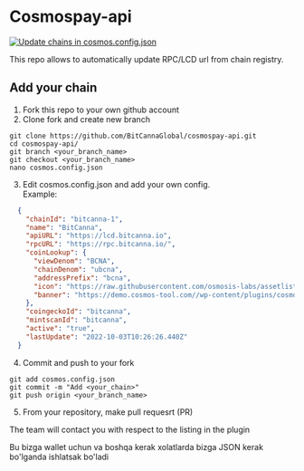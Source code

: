 # Cosmospay-api

[![Update chains in cosmos.config.json](https://github.com/BitCannaGlobal/Cosmos-Pay/actions/workflows/main.yml/badge.svg)](https://github.com/BitCannaGlobal/Cosmos-Pay/actions/workflows/main.yml)

This repo allows to automatically update RPC/LCD url from chain registry.

## Add your chain

1. Fork this repo to your own github account
2. Clone fork and create new branch

```
git clone https://github.com/BitCannaGlobal/cosmospay-api.git
cd cosmospay-api/
git branch <your_branch_name>
git checkout <your_branch_name>
nano cosmos.config.json
```

3. Edit cosmos.config.json and add your own config.  
Example:
``` json
  {
    "chainId": "bitcanna-1",
    "name": "BitCanna",
    "apiURL": "https://lcd.bitcanna.io",
    "rpcURL": "https://rpc.bitcanna.io/",
    "coinLookup": {
      "viewDenom": "BCNA",
      "chainDenom": "ubcna",
      "addressPrefix": "bcna",
      "icon": "https://raw.githubusercontent.com/osmosis-labs/assetlists/main/images/bcna.svg",
      "banner": "https://demo.cosmos-tool.com//wp-content/plugins/cosmos-woocomerce/public/img/BitCanna.png"
    },
    "coingeckoId": "bitcanna",
    "mintscanId": "bitcanna",
    "active": "true",
    "lastUpdate": "2022-10-03T10:26:26.440Z"
  }
```  
4. Commit and push to your fork

```
git add cosmos.config.json
git commit -m "Add <your_chain>"
git push origin <your_branch_name>
```

5. From your repository, make pull requesrt (PR)

The team will contact you with respect to the listing in the plugin


Bu bizga wallet uchun va boshqa kerak xolatlarda bizga JSON kerak bo'lganda ishlatsak bo'ladi 